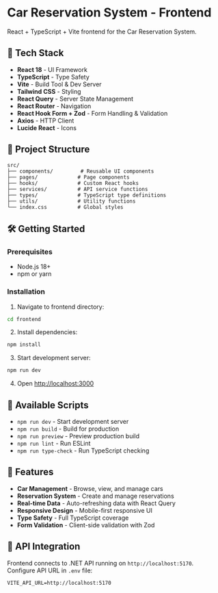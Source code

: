 # Car Reservation System - Frontend

React + TypeScript + Vite frontend for the Car Reservation System.

## 🚀 Tech Stack

- **React 18** - UI Framework
- **TypeScript** - Type Safety
- **Vite** - Build Tool & Dev Server
- **Tailwind CSS** - Styling
- **React Query** - Server State Management
- **React Router** - Navigation
- **React Hook Form + Zod** - Form Handling & Validation
- **Axios** - HTTP Client
- **Lucide React** - Icons

## 📁 Project Structure

```
src/
├── components/         # Reusable UI components
├── pages/             # Page components
├── hooks/             # Custom React hooks
├── services/          # API service functions
├── types/             # TypeScript type definitions
├── utils/             # Utility functions
└── index.css          # Global styles
```

## 🛠️ Getting Started

### Prerequisites
- Node.js 18+ 
- npm or yarn

### Installation

1. Navigate to frontend directory:
```bash
cd frontend
```

2. Install dependencies:
```bash
npm install
```

3. Start development server:
```bash
npm run dev
```

4. Open [http://localhost:3000](http://localhost:3000)

## 🔧 Available Scripts

- `npm run dev` - Start development server
- `npm run build` - Build for production
- `npm run preview` - Preview production build
- `npm run lint` - Run ESLint
- `npm run type-check` - Run TypeScript checking

## 🌟 Features

- **Car Management** - Browse, view, and manage cars
- **Reservation System** - Create and manage reservations
- **Real-time Data** - Auto-refreshing data with React Query
- **Responsive Design** - Mobile-first responsive UI
- **Type Safety** - Full TypeScript coverage
- **Form Validation** - Client-side validation with Zod

## 🔗 API Integration

Frontend connects to .NET API running on `http://localhost:5170`. 
Configure API URL in `.env` file:

```
VITE_API_URL=http://localhost:5170
```

